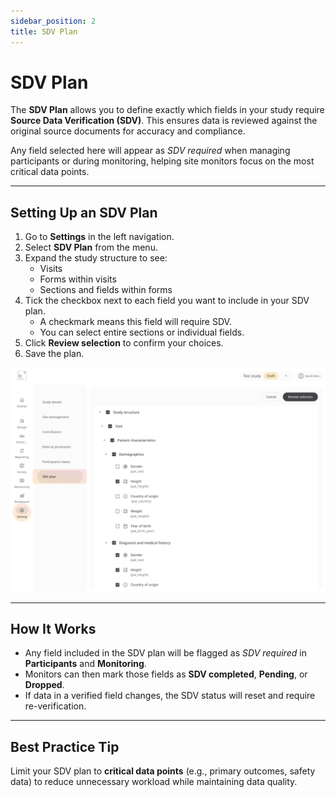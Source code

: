 ```yaml
---
sidebar_position: 2
title: SDV Plan
---
```


# SDV Plan

The **SDV Plan** allows you to define exactly which fields in your study require **Source Data Verification (SDV)**. This ensures data is reviewed against the original source documents for accuracy and compliance.

Any field selected here will appear as *SDV required* when managing participants or during monitoring, helping site monitors focus on the most critical data points.

---

## Setting Up an SDV Plan

1. Go to **Settings** in the left navigation.
2. Select **SDV Plan** from the menu.
3. Expand the study structure to see:
   - Visits  
   - Forms within visits  
   - Sections and fields within forms
4. Tick the checkbox next to each field you want to include in your SDV plan.
   - A checkmark means this field will require SDV.
   - You can select entire sections or individual fields.
5. Click **Review selection** to confirm your choices.
6. Save the plan.

![](../assets/sdv-plan.png)

---

## How It Works

- Any field included in the SDV plan will be flagged as *SDV required* in **Participants** and **Monitoring**.
- Monitors can then mark those fields as **SDV completed**, **Pending**, or **Dropped**.
- If data in a verified field changes, the SDV status will reset and require re-verification.

---

## Best Practice Tip

Limit your SDV plan to **critical data points** (e.g., primary outcomes, safety data) to reduce unnecessary workload while maintaining data quality.
